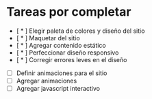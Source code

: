 # Tareas por completar
* [ * ]  Elegir paleta de colores y diseño del sitio
* [ * ]  Maquetar del sitio
* [ * ] Agregar contenido estático
* [ * ] Perfeccionar diseño responsivo
* [ * ] Corregir errores leves en el diseño
* [  ] Definir animaciones para el sitio
* [  ] Agregar animaciones
* [  ] Agregar javascript interactivo